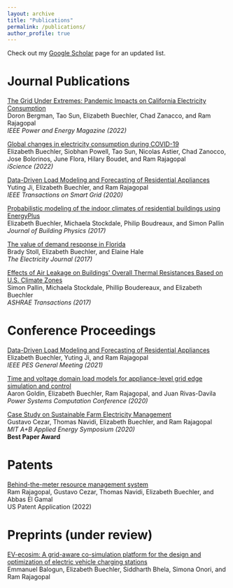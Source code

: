 ```yaml
---
layout: archive
title: "Publications"
permalink: /publications/
author_profile: true
---
```


Check out my [Google Scholar](https://scholar.google.com/citations?user=6lVsq5oAAAAJ&hl=en) page for an updated list.

# Journal Publications

[The Grid Under Extremes: Pandemic Impacts on California Electricity Consumption](https://ieeexplore.ieee.org/abstract/document/9920515)  
Doron Bergman, Tao Sun, Elizabeth Buechler, Chad Zanacco, and Ram Rajagopal  
*IEEE Power and Energy Magazine (2022)*

[Global changes in electricity consumption during COVID-19](https://www.sciencedirect.com/science/article/pii/S2589004221015388)  
Elizabeth Buechler, Siobhan Powell, Tao Sun, Nicolas Astier, Chad Zanocco, Jose Bolorinos, June Flora, Hilary Boudet, and Ram Rajagopal  
*iScience (2022)*

[Data-Driven Load Modeling and Forecasting of Residential Appliances](https://ieeexplore.ieee.org/abstract/document/8933148)  
Yuting Ji, Elizabeth Buechler, and Ram Rajagopal  
*IEEE Transactions on Smart Grid (2020)*

[Probabilistic modeling of the indoor climates of residential buildings using EnergyPlus](https://journals.sagepub.com/doi/abs/10.1177/1744259117701893?journalCode=jend)  
Elizabeth Buechler, Michaela Stockdale, Philip Boudreaux, and Simon Pallin  
*Journal of Building Physics (2017)*

[The value of demand response in Florida](https://www.sciencedirect.com/science/article/abs/pii/S1040619017302609)  
Brady Stoll, Elizabeth Buechler, and Elaine Hale  
*The Electricity Journal (2017)*

[Effects of Air Leakage on Buildings' Overall Thermal Resistances Based on U.S. Climate Zones](https://scholar.google.com/citations?view_op=view_citation&hl=en&user=6lVsq5oAAAAJ&sortby=pubdate&citation_for_view=6lVsq5oAAAAJ:0EnyYjriUFMC)  
Simon Pallin, Michaela Stockdale, Phillip Boudereaux, and Elizabeth Buechler  
*ASHRAE Transactions (2017)* 

# Conference Proceedings

[Data-Driven Load Modeling and Forecasting of Residential Appliances](https://ieeexplore.ieee.org/abstract/document/8933148)  
Elizabeth Buechler, Yuting Ji, and Ram Rajagopal  
*IEEE PES General Meeting (2021)*

[Time and voltage domain load models for appliance-level grid edge simulation and control](https://www.sciencedirect.com/science/article/abs/pii/S0378779620305538)  
Aaron Goldin, Elizabeth Buechler, Ram Rajagopal, and Juan Rivas-Davila  
*Power Systems Computation Conference (2020)*

[Case Study on Sustainable Farm Electricity Management](https://www.youtube.com/watch?v=NmYLf5ce4jg)  
Gustavo Cezar, Thomas Navidi, Elizabeth Buechler, and Ram Rajagopal  
*MIT A+B Applied Energy Symposium (2020)*  
**Best Paper Award**

# Patents

[Behind-the-meter resource management system](https://patents.google.com/patent/US20220321664A1/en)  
Ram Rajagopal, Gustavo Cezar, Thomas Navidi, Elizabeth Buechler, and Abbas El Gamal  
US Patent Application (2022)

# Preprints (under review)

[EV-ecosim: A grid-aware co-simulation platform for the design and optimization of electric vehicle charging stations](https://www.techrxiv.org/articles/preprint/EV-ecosim_A_grid-aware_co-simulation_platform_for_the_design_and_optimization_of_electric_vehicle_charging_stations/23596725/2)  
Emmanuel Balogun, Elizabeth Buechler, Siddharth Bhela, Simona Onori, and Ram Rajagopal
